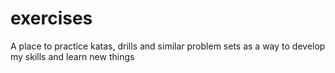 # exercises
A place to practice katas, drills and similar problem sets as a way to develop my skills and learn new things 
